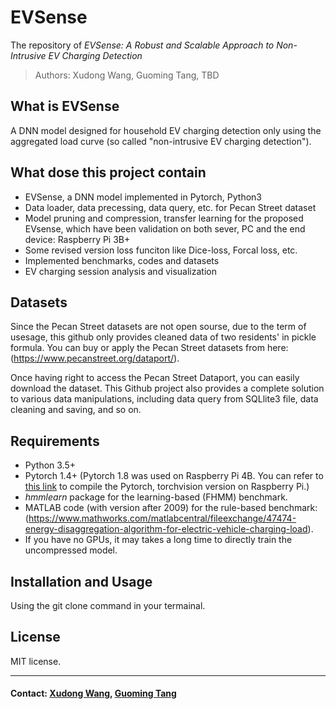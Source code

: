 # EVSense

The repository of *EVSense: A Robust and Scalable Approach to Non-Intrusive EV Charging Detection*

> Authors: Xudong Wang, Guoming Tang, TBD

## What is EVSense

 A DNN model designed for household EV charging detection only using the aggregated load curve (so called "non-intrusive EV charging detection").

## What dose this project contain

  - EVSense, a DNN model implemented in Pytorch, Python3
  - Data loader, data precessing, data query, etc. for Pecan Street dataset
  - Model pruning and compression, transfer learning for the proposed EVsense, which have been validation on both sever, PC and the end device: Raspberry Pi 3B+
  - Some revised version loss funciton like Dice-loss, Forcal loss, etc.
  - Implemented benchmarks, codes and datasets
  - EV charging session analysis and visualization

## Datasets

 Since the Pecan Street datasets are not open sourse, due to the term of usesage, this github only provides cleaned data of two residents' in pickle formula. You can buy or apply the Pecan Street datasets from here: (https://www.pecanstreet.org/dataport/).
 
 Once having right to access the Pecan Street Dataport, you can easily download the dataset. This Github project also provides a complete solution to various data manipulations, including data query from SQLlite3 file, data cleaning and saving, and so on.

## Requirements

  - Python 3.5+
  - Pytorch 1.4+ (Pytorch 1.8 was used on Raspberry Pi 4B. You can refer to [this link](https://sites.google.com/view/steam-for-vision/raspberry-pi) to compile the Pytorch, torchvision version on Raspberry Pi.)
  - *hmmlearn* package for the learning-based (FHMM) benchmark.
  - MATLAB code (with version after 2009) for the rule-based benchmark: (https://www.mathworks.com/matlabcentral/fileexchange/47474-energy-disaggregation-algorithm-for-electric-vehicle-charging-load).
  - If you have no GPUs, it may takes a long time to directly train the uncompressed model.

## Installation and Usage

  Using the git clone command in your termainal.

## License

  MIT license.

---

#### Contact: [Xudong Wang](xudongwang@link.cuhk.edu.cn), [Guoming Tang](tangguo1999@gmail.com)
